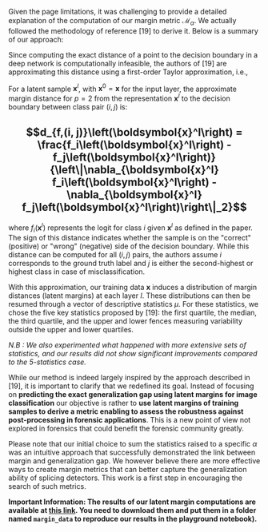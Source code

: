 Given the page limitations, it was challenging to provide a detailed explanation of the computation of our margin metric $\mathcal{M}_{\alpha}$. We actually followed the methodology of reference [19] to derive it. Below is a summary of our approach:

Since computing the exact distance of a point to the decision boundary in a deep network is computationally infeasible, the authors of [19] are approximating this distance using a first-order Taylor approximation, i.e., 

For a latent sample $\boldsymbol{x}^l$, with $\boldsymbol{x}^0 = \boldsymbol{x}$ for the input layer, the approximate margin distance for $p=2$ from the representation $\boldsymbol{x}^l$ to the decision boundary between class pair $(i, j)$ is:


##  $$d_{f,(i, j)}\left(\boldsymbol{x}^l\right) = \frac{f_i\left(\boldsymbol{x}^l\right) - f_j\left(\boldsymbol{x}^l\right)}{\left\|\nabla_{\boldsymbol{x}^l} f_i\left(\boldsymbol{x}^l\right) - \nabla_{\boldsymbol{x}^l} f_j\left(\boldsymbol{x}^l\right)\right\|_2}$$

where $f_i\left(\boldsymbol{x}^l\right)$ represents the logit for class $i$ given $\boldsymbol{x}^l$ as defined in the paper. The sign of this distance indicates whether the sample is on the "correct" (positive) or "wrong" (negative) side of the decision boundary. While this distance can be computed for all $(i, j)$ pairs, the authors assume $i$ corresponds to the ground truth label and $j$ is either the second-highest or highest class in case of misclassification. 

With this approximation, our training data $\boldsymbol{x}$ induces a distribution of margin distances (latent margins) at each layer $l$. These distributions can then be resumed through a vector of descriptive statistics $\mu$. For these statistics, we chose the five key statistics proposed by [19]: the first quartile, the median, the third quartile, and the upper and lower fences measuring variability outside the upper and lower quartiles. 

*N.B : We also experimented what happened with more extensive sets of statistics, and our results did not show significant improvements compared to the 5-statistics case.*

While our method is indeed largely inspired by the approach described in [19], it is important to clarify that we redefined its goal. Instead of focusing on **predicting the exact generalization gap using latent margins for image classification** our objective is rather to **use latent margins of training samples to derive a metric enabling to assess the robustness against post-processing in forensic applications**. This is a new point of view not explored in forensics that could benefit the forensic community greatly. 

Please note that our initial choice to sum the statistics raised to a specific $\alpha$ was an intuitive approach that successfully demonstrated the link between margin and generalization gap. We however believe there are more effective ways to create margin metrics that can better capture the generalization ability of splicing detectors. This work is a first step in encouraging the search of such metrics.

**Important Information: The results of our latent margin computations are available at [this link](https://drive.google.com/drive/folders/1q0Y0vEVPaqH23j5zIrv6jut3uH5PWnV4?usp=sharing). You need to download them and put them in a folder named  ```margin_data``` to reproduce our results in the playground notebook).**
